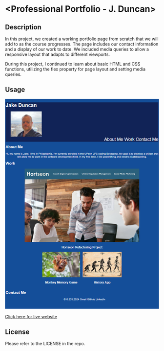 # <Professional Portfolio - J. Duncan>

## Description

In this project, we created a working portfolio page from scratch that we will add to as the course progresses. The page includes our contact information and a display of our work to date. We included media queries to allow a responsive layout that adapts to different viewports. 

During this project, I continued to learn about basic HTML and CSS functions, utilizing the flex property for page layout and setting media queries.

## Usage

![alt text](./assets/Screenshot%203.png)

[Click here for live website](https://jjsdunc88.github.io/professional-portfolio-jduncan/)


## License

Please refer to the LICENSE in the repo.